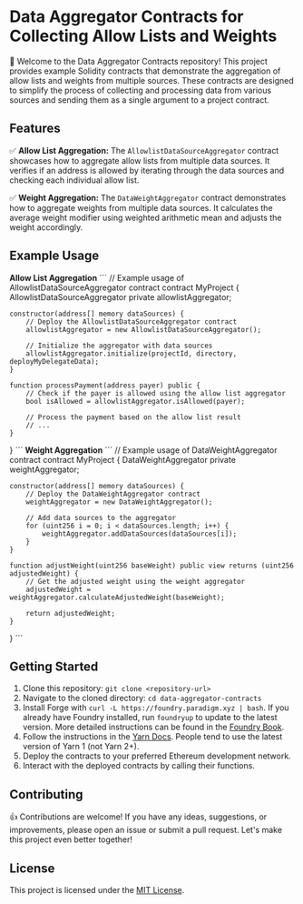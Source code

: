 # Data Aggregator Contracts for Collecting Allow Lists and Weights

👋 Welcome to the Data Aggregator Contracts repository! This project provides example Solidity contracts that demonstrate the aggregation of allow lists and weights from multiple sources. These contracts are designed to simplify the process of collecting and processing data from various sources and sending them as a single argument to a project contract.

## Features

✅ **Allow List Aggregation:** The `AllowlistDataSourceAggregator` contract showcases how to aggregate allow lists from multiple data sources. It verifies if an address is allowed by iterating through the data sources and checking each individual allow list.

✅ **Weight Aggregation:** The `DataWeightAggregator` contract demonstrates how to aggregate weights from multiple data sources. It calculates the average weight modifier using weighted arithmetic mean and adjusts the weight accordingly.

## Example Usage
**Allow List Aggregation**
´´´
// Example usage of AllowlistDataSourceAggregator contract
contract MyProject {
    AllowlistDataSourceAggregator private allowlistAggregator;

    constructor(address[] memory dataSources) {
        // Deploy the AllowlistDataSourceAggregator contract
        allowlistAggregator = new AllowlistDataSourceAggregator();

        // Initialize the aggregator with data sources
        allowlistAggregator.initialize(projectId, directory, deployMyDelegateData);
    }

    function processPayment(address payer) public {
        // Check if the payer is allowed using the allow list aggregator
        bool isAllowed = allowlistAggregator.isAllowed(payer);

        // Process the payment based on the allow list result
        // ...
    }
}
´´´
**Weight Aggregation**
´´´
// Example usage of DataWeightAggregator contract
contract MyProject {
    DataWeightAggregator private weightAggregator;

    constructor(address[] memory dataSources) {
        // Deploy the DataWeightAggregator contract
        weightAggregator = new DataWeightAggregator();

        // Add data sources to the aggregator
        for (uint256 i = 0; i < dataSources.length; i++) {
            weightAggregator.addDataSources(dataSources[i]);
        }
    }

    function adjustWeight(uint256 baseWeight) public view returns (uint256 adjustedWeight) {
        // Get the adjusted weight using the weight aggregator
        adjustedWeight = weightAggregator.calculateAdjustedWeight(baseWeight);

        return adjustedWeight;
    }
}
´´´

## Getting Started
1. Clone this repository: `git clone <repository-url>`
2. Navigate to the cloned directory: `cd data-aggregator-contracts`
3. Install Forge with `curl -L https://foundry.paradigm.xyz | bash`. If you already have Foundry installed, run `foundryup` to update to the latest version. More detailed instructions can be found in the [Foundry Book](https://book.getfoundry.sh/getting-started/installation).
4. Follow the instructions in the [Yarn Docs](https://classic.yarnpkg.com/en/docs/install). People tend to use the latest version of Yarn 1 (not Yarn 2+).
5. Deploy the contracts to your preferred Ethereum development network.
6. Interact with the deployed contracts by calling their functions.

## Contributing

👍 Contributions are welcome! If you have any ideas, suggestions, or improvements, please open an issue or submit a pull request. Let's make this project even better together!

## License

This project is licensed under the [MIT License](LICENSE).
